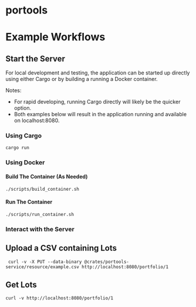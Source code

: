 # portools


# Example Workflows

## Start the Server
For local development and testing, the application can be started up directly using either
Cargo or by building a running a Docker container. 

Notes:
* For rapid developing, running Cargo directly will likely be the quicker option.
* Both examples below will result in the application running and available on localhost:8080.
### Using Cargo
```
cargo run
```

### Using Docker
#### Build The Container (As Needed)
```
./scripts/build_container.sh
```
#### Run The Container
```
./scripts/run_container.sh
```

### Interact with the Server

## Upload a CSV containing Lots
```
 curl -v -X PUT --data-binary @crates/portools-service/resource/example.csv http://localhost:8080/portfolio/1
```

## Get Lots
```
curl -v http://localhost:8080/portfolio/1 
```



